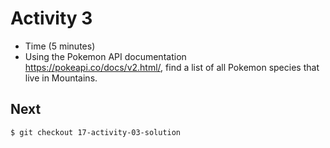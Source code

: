 # Activity 3
* Time (5 minutes)
* Using the Pokemon API documentation https://pokeapi.co/docs/v2.html/, find a list of all Pokemon species that live in Mountains.

## Next
`$ git checkout 17-activity-03-solution`
